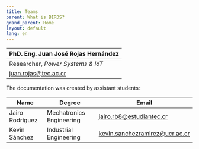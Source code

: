 ```yaml
---
title: Teams
parent: What is BIRDS?
grand_parent: Home
layout: default
lang: en
---
```


| PhD. Eng. Juan José Rojas Hernández |  
| ----------------------------------- |  
| Researcher, _Power Systems & IoT_   |  
| [juan.rojas@tec.ac.cr](mailto:juan.rojas@tec.ac.cr) |  

The documentation was created by assistant students:

| Name               | Degree                  | Email                                |  
|--------------------|-------------------------|--------------------------------------|  
| Jairo Rodríguez     | Mechatronics Engineering | jairo.rb8@estudiantec.cr             |  
| Kevin Sánchez      | Industrial Engineering   | kevin.sanchezramirez@ucr.ac.cr       |  